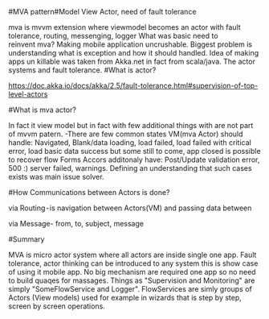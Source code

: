 #MVA pattern#Model View Actor, need of fault tolerance 

mva is mvvm extension where viewmodel becomes an actor with fault tolerance, routing, messenging, logger
What was basic need to reinvent mva?
Making mobile application uncrushable. Biggest problem is understanding what is exception and how it should handled. Idea of making apps un killable was taken from Akka.net in fact from scala/java. The actor systems and fault tolerance.
#What is actor?


https://doc.akka.io/docs/akka/2.5/fault-tolerance.html#supervision-of-top-level-actors

#What is mva actor?

In fact it view model but in fact with few additional things with are not part of mvvm patern. -There are few common states VM(mva Actor) should handle: Navigated, Blank/data loading, load failed, load failed with critical error, load basic data success but some still to come, app closed is possible to recover flow Forms Accors additonaly have: Post/Update validation error, 500 :) server failed, warnings.
Defining an understanding that such cases exists was main issue solver.

#How Communications between Actors is done?

via Routing - is navigation between Actors(VM) and passing data between

via Message- from, to, subject, message

#Summary

MVA is micro actor system where all actors are inside single one app. Fault tolerance, actor thinking can be introduced to any system this is show case of using it mobile app. No big mechanism are required one app so no need to build quaqes for massages. Things as "Supervision and Monitoring" are simply "SomeFlowService and Logger". FlowServices are simly groups of Actors (View models) used for example in wizards that is step by step, screen by screen operations.
